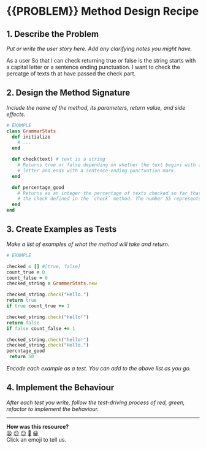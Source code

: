 # {{PROBLEM}} Method Design Recipe

## 1. Describe the Problem

_Put or write the user story here. Add any clarifying notes you might have._

As a user
So that I can check returning true or false is the
string starts with a capital letter or a sentence ending punctuation.
I want  to check the percatge of texts th at have passed the check part.



## 2. Design the Method Signature

_Include the name of the method, its parameters, return value, and side effects._


```ruby
# EXAMPLE
class GrammarStats
  def initialize
    # ...
  end

  def check(text) # text is a string
    # Returns true or false depending on whether the text begins with a capital
    # letter and ends with a sentence-ending punctuation mark.
  end

  def percentage_good
    # Returns as an integer the percentage of texts checked so far that passed
    # the check defined in the `check` method. The number 55 represents 55%.
  end
end

```

## 3. Create Examples as Tests

_Make a list of examples of what the method will take and return._

```ruby
# EXAMPLE

checked = [] #[true, false]
count_true = 0
count_false = 0
checked_string = GrammerStats.new

checked_string.check("Hello.")
return true
if true count_true += 1

checked_string.check("hello!")
return false
if false count_false += 1

checked_string.check("hello!")
checked_string.check("Hello.")
percntage_good
 return 50


```

_Encode each example as a test. You can add to the above list as you go._

## 4. Implement the Behaviour

_After each test you write, follow the test-driving process of red, green, refactor to implement the behaviour._


<!-- BEGIN GENERATED SECTION DO NOT EDIT -->

---

**How was this resource?**  
[😫](https://airtable.com/shrUJ3t7KLMqVRFKR?prefill_Repository=makersacademy%2Fgolden-square&prefill_File=resources%2Fsingle_method_recipe_template.md&prefill_Sentiment=😫) [😕](https://airtable.com/shrUJ3t7KLMqVRFKR?prefill_Repository=makersacademy%2Fgolden-square&prefill_File=resources%2Fsingle_method_recipe_template.md&prefill_Sentiment=😕) [😐](https://airtable.com/shrUJ3t7KLMqVRFKR?prefill_Repository=makersacademy%2Fgolden-square&prefill_File=resources%2Fsingle_method_recipe_template.md&prefill_Sentiment=😐) [🙂](https://airtable.com/shrUJ3t7KLMqVRFKR?prefill_Repository=makersacademy%2Fgolden-square&prefill_File=resources%2Fsingle_method_recipe_template.md&prefill_Sentiment=🙂) [😀](https://airtable.com/shrUJ3t7KLMqVRFKR?prefill_Repository=makersacademy%2Fgolden-square&prefill_File=resources%2Fsingle_method_recipe_template.md&prefill_Sentiment=😀)  
Click an emoji to tell us.

<!-- END GENERATED SECTION DO NOT EDIT -->